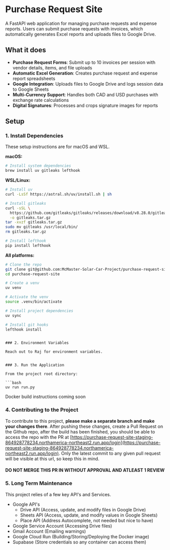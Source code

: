 # Purchase Request Site

A FastAPI web application for managing purchase requests and expense reports. Users can submit purchase requests with invoices, which automatically generates Excel reports and uploads files to Google Drive.

## What it does

- **Purchase Request Forms**: Submit up to 10 invoices per session with vendor details, items, and file uploads
- **Automatic Excel Generation**: Creates purchase request and expense report spreadsheets
- **Google Integration**: Uploads files to Google Drive and logs session data to Google Sheets
- **Multi-Currency Support**: Handles both CAD and USD purchases with exchange rate calculations
- **Digital Signatures**: Processes and crops signature images for reports

## Setup

### 1. Install Dependencies

These setup instructions are for macOS and WSL.

**macOS:**
```bash
# Install system dependencies
brew install uv gitleaks lefthook
```

**WSL/Linux:**
```bash
# Install uv
curl -LsSf https://astral.sh/uv/install.sh | sh

# Install gitleaks
curl -sSL \
  https://github.com/gitleaks/gitleaks/releases/download/v8.28.0/gitleaks_8.28.0_linux_x64.tar.gz \
  -o gitleaks.tar.gz
tar -xvzf gitleaks.tar.gz
sudo mv gitleaks /usr/local/bin/
rm gitleaks.tar.gz

# Install lefthook
pip install lefthook
```

**All platforms:**
```bash
# Clone the repo
git clone git@github.com:McMaster-Solar-Car-Project/purchase-request-site.git
cd purchase-request-site

# Create a venv
uv venv

# Activate the venv
source .venv/bin/activate

# Install project dependencies
uv sync

# Install git hooks
lefthook install
```
```

### 2. Environment Variables

Reach out to Raj for environment variables.


### 3. Run the Application

From the project root directory:

```bash
uv run run.py
```

Docker build instructions coming soon

### 4. Contributing to the Project

To contribute to this project, **please make a separate branch and make your changes there**. After pushing these changes, create a Pull Request on the Github repo, after the build has been finished, you should be able to access the repo with the PR at [https://purchase-request-site-staging-864928778234.northamerica-northeast2.run.app/login](https://purchase-request-site-staging-864928778234.northamerica-northeast2.run.app/login). Only the latest commit to any given pull request will be visible at this url, so keep this in mind.

#### DO NOT MERGE THIS PR IN WITHOUT APPROVAL AND ATLEAST 1 REVIEW

### 5. Long Term Maintenance

This project relies of a few key API's and Services.

- Google API's
  - Drive API (Access, update, and modify files in Google Drive)
  - Sheets API (Access, update, and modify values in Google Sheets)
  - Place API (Address Autocomplete, not needed but nice to have)
- Google Service Account (Accessing Drive files)
- Gmail Account (Emailing warnings)
- Google Cloud Run (Building/Storing/Deploying the Docker image)
- Supabase (Store credentials so any container can access them)
